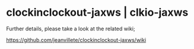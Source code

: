 # clockinclockout-jaxws | clkio-jaxws

Further details, please take a look at the related wiki;

https://github.com/jeanvillete/clockinclockout-jaxws/wiki
